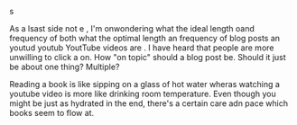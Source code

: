 
s

As a lsast side not e , I'm onwondering what the ideal length oand frequency of both what the optimal length an frequency of blog posts an youtud youtub YoutTube videos are . I have heard that people are more unwilling to click a  on. How "on topic" should a blog post be. Should it just be about one thing? Multiple?

Reading a book is like sipping on a glass of hot water wheras watching a youtube video is more like drinking room temperature. Even though you might be just as hydrated in the end, there's a certain care adn pace which books seem to flow at. 